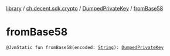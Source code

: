 [library](../../index.md) / [ch.decent.sdk.crypto](../index.md) / [DumpedPrivateKey](index.md) / [fromBase58](./from-base58.md)

# fromBase58

`@JvmStatic fun fromBase58(encoded: `[`String`](https://kotlinlang.org/api/latest/jvm/stdlib/kotlin/-string/index.html)`): `[`DumpedPrivateKey`](index.md)